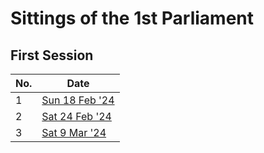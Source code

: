 # Sittings of the 1st Parliament

## First Session

| No. | Date                         |
| --- | ---------------------------- |
| 1   | [Sun 18 Feb '24](./No.%201/) |
| 2   | [Sat 24 Feb '24](./No.%202/) |
| 3   | [Sat 9 Mar '24](./No.%203/)  |
